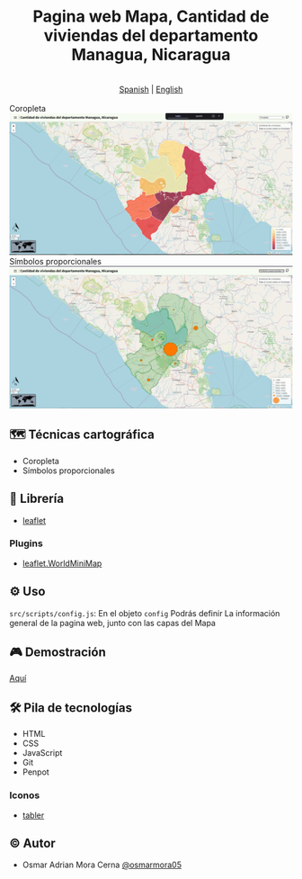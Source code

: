 <div align="center"> 
    <h1>Pagina web Mapa, Cantidad de viviendas del departamento Managua, Nicaragua</h1>
</div>

<div align="center">
  <br/>
  <a href="./README.es.md">Spanish</a> | <a href="./README.md">English</a>
  <br/>
</div>

<br/>
Coropleta
<img src ="./assets/choropleth.png">
Símbolos proporcionales
<img src ="./assets/proportional-symbols.png">

## 🗺️ Técnicas cartográfica
- Coropleta
- Símbolos proporcionales

## 📓 Librería
- [leaflet](https://leafletjs.com/)

### Plugins
- [leaflet.WorldMiniMap](https://github.com/maneoverland/leaflet.WorldMiniMap)  

## ⚙️ Uso
`src/scripts/config.js`: En el objeto `config` Podrás definir La información general de la pagina web, junto con las capas del Mapa

## 🎮 Demostración
[Aquí](https://osmarmora05.github.io/choropleth-proportionalSymbols-leaflet-GIS/)

## 🛠️ Pila de tecnologías
- HTML
- CSS
- JavaScript
- Git
- Penpot

### Iconos
- [tabler](https://tabler.io/icons)

## ©️ Autor
- Osmar Adrian Mora Cerna [@osmarmora05](https://github.com/osmarmora05)
